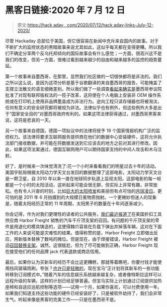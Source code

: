 # 黑客日链接:2020 年 7 月 12 日

> 原文:[https://hack aday . com/2020/07/12/hack aday-links-July-12-2020/](https://hackaday.com/2020/07/12/hackaday-links-july-12-2020/)

尽管 Hackaday 总部位于美国，但它很容易在新闻中充斥来自国内的故事。对于不断扩大的监控状态的黑暗故事来说尤其如此，这似乎每天都在变得更糟。所以我们不确定分享两个反乌托邦倾向的国际故事会有什么感觉；一方面，很高兴这不是我们的改变，但另一方面，很难过看到越来越少的自由和越来越多的监控的趋势蔓延。

第一个故事来自墨西哥，在那里，显然我们社区做的一切很快都将是非法的。我们之所以这么说，是因为这项分析是基于谷歌翻译的来自墨西哥的报告，可能掩盖了支撑立法散文的语言细微差别。所以我们做了一些调查[看起来确实是](https://www.eluniversal.com.mx/nacion/senado-aprueba-en-lo-general-reformas-la-ley-de-derecho-de-autor)墨西哥参议院批准了对现有联邦版权法的一揽子改革，这将使在个人电脑上安装非 OEM 操作系统或在打印机上使用非品牌墨盒成为非法行为。逆向工程只读存储器也将被淘汰，任何有意义的安全研究都将被视为非法。法律似乎也有例外，但这些例外大多是出于“国家安全目的”对墨西哥政府有利的。如果这项法律获得通过，对墨西哥黑客来说，这将是悲哀的一天。

另一个故事来自德国，德国一项拟议中的法律将授予 19 个国家情报机构广泛的监控权力。该法律将要求互联网服务提供商在他们的数据中心安装硬件，这将允许执法部门接收数据，并可能在将数据发送到它应该去的地方之前对其进行修改。因此，如果这项法案通过，德国互联网用户可以期待国家支持的中间人攻击和木马注射。

好了，是时候来一次味觉清洗了:花一个小时来看看我们的明星过去十年的活动。美国宇航局根据太阳动力学天文台发回的数据整理了这部电影，太阳动力学天文台是一颗卫星，自 2010 年以来一直在地球同步轨道上监视太阳。这部电影的每一帧都是一个小时的太阳活动，这听起来可能会很无聊，但实际上非常有趣，非常放松。也有令人兴奋的时刻，比如[巨大的太阳喷发](https://svs.gsfc.nasa.gov/10801)和美丽但有点可怕的[月球凌日](https://svs.gsfc.nasa.gov/11291)。更可怕的是 2011 年 6 月拍摄到的大规模日冕物质抛射。一个更微妙但迷人的现象是，随着太阳经历正常的 11 年周期，太阳黑子的数量在十年间逐渐减少。

你会记得，作为对我们更理性的读者的公共服务，[我们最近报道了](https://hackaday.com/2020/05/24/hackaday-links-may-24-2020/)在美国折扣工具供应商 Harbor Freight 销售的汽车千斤顶支架的召回。有问题的千斤顶支架的零件是用退化的模具铸造的，这使得棘爪容易在负载下弹出并掉落车辆，这对在下面工作的人来说可能是灾难性的结果。值得称赞的是，Harbor Freight 立即做出反应，用新版本替换了数吨的摊位。但是现在，由于焊接错误，Harbor Freight 被迫[召回替换支架](https://em.harborfreight.com/pub/sf/ResponseForm?_ri_=X0Gzc2X%3DAQpglLjHJlYQGjIS6zehh4AknfUUAHzdamGzazbWEb2azfqluyIr0biJsIMlK1Bze9mjSTIRVXMtX%3DAQpglLjHJlYQGjIS6zehh4AknfUUAHzdamGzazbKTutWopkBjKBzbzdKIBKH51beAEnze5IsR&_ei_=ElPDYJQy6-A5MgkuWZ9k6ndiiILlQs5hWB_DwuKZ7aUixm-UJKBC6OiZbepdhblEH2CN&_di_=d4gu4oo7ectdedmcog8drcbp65pgg5p183iamn1k1lja8b6bu5ag)。诚然，这很尴尬，但为了尽可能做到正确，Harbor Freight 现在接受他们的任何品牌 jack 代表退款或商店信用。

最后，如果你认为买新车的经历不会比这更糟糕，那就等着瞧吧，你要付钱才能使用挡风玻璃雨刷。夸张？[也许只是轻微的](https://arstechnica.com/cars/2020/07/heated-seats-as-a-service-bmw-wants-to-sell-car-features-on-demand/)，现在宝马“正计划将其新车的一些功能转移到订阅模式中。”随着汽车的信息娱乐系统越来越复杂，或者像特斯拉这样可以远程升级的车辆，这样的计划已经足够普遍。但宝马实际上计划通过订阅提供加热座椅和自适应巡航控制等选项——试用一个月，如果你喜欢，可以付费使用一年。如果我们知道支持这些功能的硬件已经安装好了，只是被软件劫持了，我们会非常生气。听起来像是黑客的完美工作——只是在墨西哥不是。